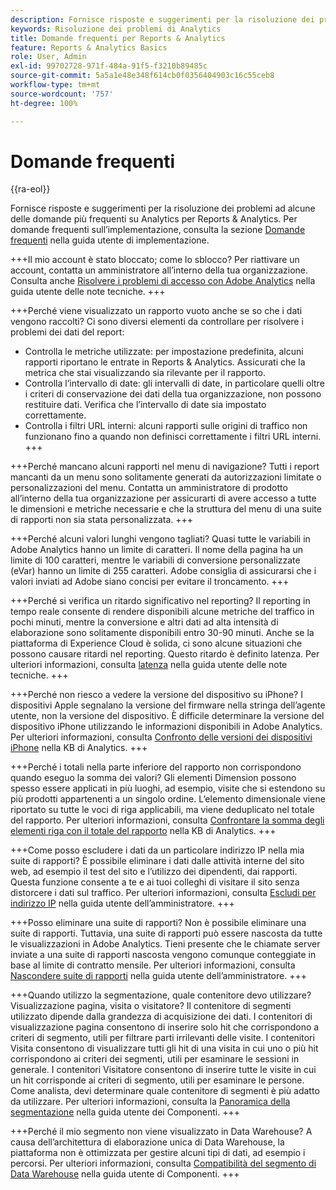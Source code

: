 ```yaml
---
description: Fornisce risposte e suggerimenti per la risoluzione dei problemi ad alcune delle domande più frequenti su Analytics.
keywords: Risoluzione dei problemi di Analytics
title: Domande frequenti per Reports & Analytics
feature: Reports & Analytics Basics
role: User, Admin
exl-id: 99702728-971f-484a-91f5-f3210b89485c
source-git-commit: 5a5a1e48e348f614cb0f0356404903c16c55ceb8
workflow-type: tm+mt
source-wordcount: '757'
ht-degree: 100%

---
```


# Domande frequenti

{{ra-eol}}

Fornisce risposte e suggerimenti per la risoluzione dei problemi ad alcune delle domande più frequenti su Analytics per Reports &amp; Analytics. Per domande frequenti sull’implementazione, consulta la sezione [Domande frequenti](/help/implement/faq.md) nella guida utente di implementazione.

+++Il mio account è stato bloccato; come lo sblocco?
Per riattivare un account, contatta un amministratore all’interno della tua organizzazione. Consulta anche [Risolvere i problemi di accesso con Adobe Analytics](/help/technotes/troubleshoot-login.md) nella guida utente delle note tecniche.
+++

+++Perché viene visualizzato un rapporto vuoto anche se so che i dati vengono raccolti?
Ci sono diversi elementi da controllare per risolvere i problemi dei dati del report:

* Controlla le metriche utilizzate: per impostazione predefinita, alcuni rapporti riportano le entrate in Reports &amp; Analytics. Assicurati che la metrica che stai visualizzando sia rilevante per il rapporto.
* Controlla l’intervallo di date: gli intervalli di date, in particolare quelli oltre i criteri di conservazione dei dati della tua organizzazione, non possono restituire dati. Verifica che l’intervallo di date sia impostato correttamente.
* Controlla i filtri URL interni: alcuni rapporti sulle origini di traffico non funzionano fino a quando non definisci correttamente i filtri URL interni.
+++

+++Perché mancano alcuni rapporti nel menu di navigazione?
Tutti i report mancanti da un menu sono solitamente generati da autorizzazioni limitate o personalizzazioni del menu. Contatta un amministratore di prodotto all’interno della tua organizzazione per assicurarti di avere accesso a tutte le dimensioni e metriche necessarie e che la struttura del menu di una suite di rapporti non sia stata personalizzata.
+++

+++Perché alcuni valori lunghi vengono tagliati?
Quasi tutte le variabili in Adobe Analytics hanno un limite di caratteri. Il nome della pagina ha un limite di 100 caratteri, mentre le variabili di conversione personalizzate (eVar) hanno un limite di 255 caratteri. Adobe consiglia di assicurarsi che i valori inviati ad Adobe siano concisi per evitare il troncamento.
+++

+++Perché si verifica un ritardo significativo nel reporting?
Il reporting in tempo reale consente di rendere disponibili alcune metriche del traffico in pochi minuti, mentre la conversione e altri dati ad alta intensità di elaborazione sono solitamente disponibili entro 30-90 minuti. Anche se la piattaforma di Experience Cloud è solida, ci sono alcune situazioni che possono causare ritardi nel reporting. Questo ritardo è definito latenza. Per ulteriori informazioni, consulta [latenza](/help/technotes/latency.md) nella guida utente delle note tecniche.
+++

+++Perché non riesco a vedere la versione del dispositivo su iPhone?
I dispositivi Apple segnalano la versione del firmware nella stringa dell’agente utente, non la versione del dispositivo. È difficile determinare la versione del dispositivo iPhone utilizzando le informazioni disponibili in Adobe Analytics. Per ulteriori informazioni, consulta [Confronto delle versioni dei dispositivi iPhone](https://helpx.adobe.com/it/analytics/kb/comparing-iphone-device-versions.html) nella KB di Analytics.
+++

+++Perché i totali nella parte inferiore del rapporto non corrispondono quando eseguo la somma dei valori?
Gli elementi Dimension possono spesso essere applicati in più luoghi, ad esempio, visite che si estendono su più prodotti appartenenti a un singolo ordine. L’elemento dimensionale viene riportato su tutte le voci di riga applicabili, ma viene deduplicato nel totale del rapporto. Per ulteriori informazioni, consulta [Confrontare la somma degli elementi riga con il totale del rapporto](https://helpx.adobe.com/it/analytics/kb/sum-line-items-different-from-total.html) nella KB di Analytics.
+++

+++Come posso escludere i dati da un particolare indirizzo IP nella mia suite di rapporti?
È possibile eliminare i dati dalle attività interne del sito web, ad esempio il test del sito e l’utilizzo dei dipendenti, dai rapporti. Questa funzione consente a te e ai tuoi colleghi di visitare il sito senza distorcere i dati sul traffico. Per ulteriori informazioni, consulta [Escludi per indirizzo IP](/help/admin/admin/exclude-ip.md) nella guida utente dell’amministratore.
+++

+++Posso eliminare una suite di rapporti?
Non è possibile eliminare una suite di rapporti. Tuttavia, una suite di rapporti può essere nascosta da tutte le visualizzazioni in Adobe Analytics. Tieni presente che le chiamate server inviate a una suite di rapporti nascosta vengono comunque conteggiate in base al limite di contratto mensile. Per ulteriori informazioni, consulta [Nascondere suite di rapporti](/help/admin/admin/company/c-hide-report-suites.md) nella guida utente dell’amministratore.
+++

+++Quando utilizzo la segmentazione, quale contenitore devo utilizzare? Visualizzazione pagina, visita o visitatore?
Il contenitore di segmenti utilizzato dipende dalla grandezza di acquisizione dei dati. I contenitori di visualizzazione pagina consentono di inserire solo hit che corrispondono a criteri di segmento, utili per filtrare parti irrilevanti delle visite. I contenitori Visita consentono di visualizzare tutti gli hit di una visita in cui uno o più hit corrispondono ai criteri dei segmenti, utili per esaminare le sessioni in generale. I contenitori Visitatore consentono di inserire tutte le visite in cui un hit corrisponde ai criteri di segmento, utili per esaminare le persone. Come analista, devi determinare quale contenitore di segmenti è più adatto da utilizzare. Per ulteriori informazioni, consulta la [Panoramica della segmentazione](/help/components/segmentation/seg-overview.md) nella guida utente dei Componenti.
+++

+++Perché il mio segmento non viene visualizzato in Data Warehouse?
A causa dell’architettura di elaborazione unica di Data Warehouse, la piattaforma non è ottimizzata per gestire alcuni tipi di dati, ad esempio i percorsi. Per ulteriori informazioni, consulta [Compatibilità del segmento di Data Warehouse](/help/components/segmentation/seg-reference/seg-compatibility.md) nella guida utente di Componenti.
+++
